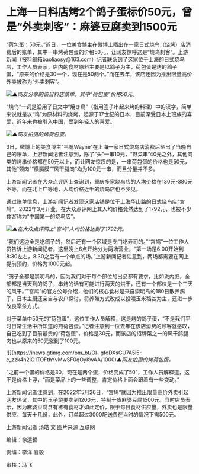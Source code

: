 # 上海一日料店烤2个鸽子蛋标价50元，曾是“外卖刺客”：麻婆豆腐卖到1500元

“荷包蛋：50元。”近日，一位美食博主在微博上晒出在一家日式烧鸟（烧烤）店消费后的账单，其中一串烤荷包蛋的价格50元，让网友惊呼这是“烧鸟刺客”。上游新闻（报料邮箱baoliaosy@163.com）记者联系到了这家位于上海的日式烧鸟店，工作人员表示，店内的食材原料主要是以鸽子为主，荷包蛋是烤的鸽子蛋，“原来的价格是30一个，现在是50两个。”而在去年，该店还因为推出限量高价外卖被称为“外卖刺客”。

![](https://inews.gtimg.com/om_bt/O1TS7SJ7L9Lf9j_uneNdkWlNApltAZoRapaOOknIU1iWsAA/1000)_▲网友分享的该日料店菜单，其中“荷包蛋”价格50元。_

“烧鸟”一词是沿用了日文中“焼き鳥”（指用签子串起来烤的料理）中的汉字，简单来说就是以“鸡”为原材料的烧烤，起源于17世纪的日本，目前深受日本上班族的喜爱，近年来也被引入中国，受到年轻人的喜爱。

![](https://inews.gtimg.com/om_bt/OkQBNSMdVAG9rQO5DNXM4tmPPCsd2ClROpKRjvPvgzWfUAA/1000)_▲网友拍摄的烤荷包蛋。_

3日，微博上的美食博主“韦嗯Wayne”在上海一家日式烧鸟店消费后晒出了当晚自己的账单，上游新闻记者注意到，除了“头”一串10元，“野菜串”40元之外，其他肉类的烤串价格都在50元以上，而让网友惊叹的是，一串荷包蛋的价格也是50元，其他“颈肉”“横膈膜”“风干腿肉”均为100元一串，而且分量并不多。

上游新闻记者在大众点评网上查询到，重庆多家烧鸟店的人均价格在130元-380元不等，而在北上广等地，人均价格近千的烧鸟店也不少见。

通过账单信息，上游新闻记者发现这家店铺是位于上海华山路的日式烧鸟店“宮鸠”，2022年3月开业，在大众点评网上其人均价格竟然达到了1792元，也被不少食客称为“中国第一的烧鸟店”。

![](https://inews.gtimg.com/om_bt/OhqbUp9cEtZOQHigJ_gd2Hrw188ttmHY9FedfX8zrKCOwAA/1000)_▲在大众点评网上“宮鸠”人均价格达到了1792元。_

“我们这边全是吃鸽子的，然后还有一个区域是专门吃寿司的。”“宮鸠”一位工作人员告诉上游新闻记者，这里晚上6点开始分为两场营业，“第一场是6:00开始到8:30左右，8:30之后有一个单点的场。”上游新闻记者注意到，两场都需要在网上提前预约，价格为1000元起。

“鸽子全都是崇明岛的，因为我们对于每个部位的出品都有要求，比如说内脏，全部都是当天到的鸽子，串烤的话有可能进行两天的烘干，还有一个部位是一个三天的风干。”“宮鸠”的官方公号介绍，他们的核心食材是来自崇明岛的180日散养鸽子，日本主厨还亲自与农户探讨，将养殖方式改成以投喂玉米稻谷为主，还进一步改良宰杀方式。

对于菜单中50元的“荷包蛋”，这位工作人员解释，这是烤的鸽子蛋，“不是我们平时日常生活中所知道的煎荷包蛋。”记者注意到一位去年在该店消费的顾客就感叹，自己吃到了目前最贵的“荷包蛋”，价格是30元，而该店的招牌菜之一的风干鸽腿肉也从原来的50元涨到了100元。

![](https://inews.gtimg.com/om_bt/Ol-
gfoDXsGU7A5l5-c_zzk4h2iO1TOFthYvMwSF0qOyKwAA/1000)_▲网友拍摄的烤荷包蛋。_

“之前一个蛋的价格是30，现在是两个蛋，价格变成了50”，工作人员解释道，这不是价格上浮，“而是菜品上的一些调整，肯定价格上面会跟着有一些变动。”

上游新闻记者注意到，在2022年5月26日，“宮鸠”就因为推出限量高价外卖引起网友热议，其中的玉子烧要卖到1200元，特制干货麻婆豆腐1500元。当时店员表示，因为麻婆豆腐含有稀有食材才如此定价，限于每日食材供应量，外卖也是限量供应，每天十几份，此外，订单超过3000配送费在当时的情况下需500元。

上游新闻记者 汤皓 文 图片来源 互联网

编辑：徐远哲

责编：李洋 官毅

审核：冯飞

